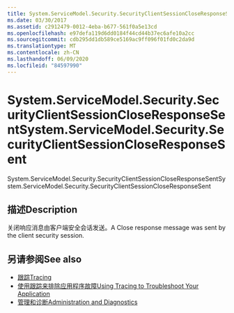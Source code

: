 ```yaml
---
title: System.ServiceModel.Security.SecurityClientSessionCloseResponseSent
ms.date: 03/30/2017
ms.assetid: c2912479-0012-4eba-b677-561f0a5e13cd
ms.openlocfilehash: e97defa119d6dd0184f44cd44b37ec6afe10a2cc
ms.sourcegitcommit: cdb295dd1db589ce5169ac9ff096f01fd0c2da9d
ms.translationtype: MT
ms.contentlocale: zh-CN
ms.lasthandoff: 06/09/2020
ms.locfileid: "84597990"
---
```

# <a name="systemservicemodelsecuritysecurityclientsessioncloseresponsesent"></a><span data-ttu-id="3edd6-102">System.ServiceModel.Security.SecurityClientSessionCloseResponseSent</span><span class="sxs-lookup"><span data-stu-id="3edd6-102">System.ServiceModel.Security.SecurityClientSessionCloseResponseSent</span></span>
<span data-ttu-id="3edd6-103">System.ServiceModel.Security.SecurityClientSessionCloseResponseSent</span><span class="sxs-lookup"><span data-stu-id="3edd6-103">System.ServiceModel.Security.SecurityClientSessionCloseResponseSent</span></span>  
  
## <a name="description"></a><span data-ttu-id="3edd6-104">描述</span><span class="sxs-lookup"><span data-stu-id="3edd6-104">Description</span></span>  
 <span data-ttu-id="3edd6-105">关闭响应消息由客户端安全会话发送。</span><span class="sxs-lookup"><span data-stu-id="3edd6-105">A Close response message was sent by the client security session.</span></span>  
  
## <a name="see-also"></a><span data-ttu-id="3edd6-106">另请参阅</span><span class="sxs-lookup"><span data-stu-id="3edd6-106">See also</span></span>

- [<span data-ttu-id="3edd6-107">跟踪</span><span class="sxs-lookup"><span data-stu-id="3edd6-107">Tracing</span></span>](index.md)
- [<span data-ttu-id="3edd6-108">使用跟踪来排除应用程序故障</span><span class="sxs-lookup"><span data-stu-id="3edd6-108">Using Tracing to Troubleshoot Your Application</span></span>](using-tracing-to-troubleshoot-your-application.md)
- [<span data-ttu-id="3edd6-109">管理和诊断</span><span class="sxs-lookup"><span data-stu-id="3edd6-109">Administration and Diagnostics</span></span>](../index.md)
